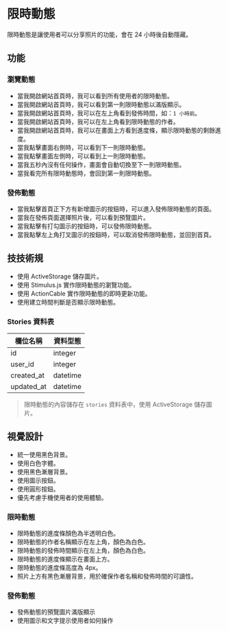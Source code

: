 # 限時動態

限時動態是讓使用者可以分享照片的功能，會在 24 小時後自動隱藏。

## 功能

### 瀏覽動態

- 當我開啟網站首頁時，我可以看到所有使用者的限時動態。
- 當我開啟網站首頁時，我可以看到第一則限時動態以滿版顯示。
- 當我開啟網站首頁時，我可以在左上角看到發佈時間，如：`1 小時前`。
- 當我開啟網站首頁時，我可以在左上角看到限時動態的作者。
- 當我開啟網站首頁時，我可以在畫面上方看到進度條，顯示限時動態的剩餘進度。
- 當我點擊畫面右側時，可以看到下一則限時動態。
- 當我點擊畫面左側時，可以看到上一則限時動態。
- 當我五秒內沒有任何操作，畫面會自動切換至下一則限時動態。
- 當我看完所有限時動態時，會回到第一則限時動態。

### 發佈動態

- 當我點擊首頁正下方有新增圖示的按鈕時，可以進入發佈限時動態的頁面。
- 當我在發佈頁面選擇照片後，可以看到預覽圖片。
- 當我點擊有打勾圖示的按鈕時，可以發佈限時動態。
- 當我點擊左上角打叉圖示的按鈕時，可以取消發佈限時動態，並回到首頁。

## 技技術規

- 使用 ActiveStorage 儲存圖片。
- 使用 Stimulus.js 實作限時動態的瀏覽功能。
- 使用 ActionCable 實作限時動態的即時更新功能。
- 使用建立時間判斷是否顯示限時動態。

### Stories 資料表

| 欄位名稱 | 資料型態 |
| -------- | -------- |
| id       | integer  |
| user_id  | integer  |
| created_at | datetime |
| updated_at | datetime |

> 限時動態的內容儲存在 `stories` 資料表中，使用 ActiveStorage 儲存圖片。

## 視覺設計

- 統一使用黑色背景。
- 使用白色字體。
- 使用黑色漸層背景。
- 使用圖示按鈕。
- 使用圓形按鈕。
- 優先考慮手機使用者的使用體驗。

### 限時動態

- 限時動態的進度條顏色為半透明白色。
- 限時動態的作者名稱顯示在左上角，顏色為白色。
- 限時動態的發佈時間顯示在左上角，顏色為白色。
- 限時動態的進度條顯示在畫面上方。
- 限時動態的進度條高度為 4px。
- 照片上方有黑色漸層背景，用於確保作者名稱和發佈時間的可讀性。

### 發佈動態

- 發佈動態的預覽圖片滿版顯示
- 使用圖示和文字提示使用者如何操作
